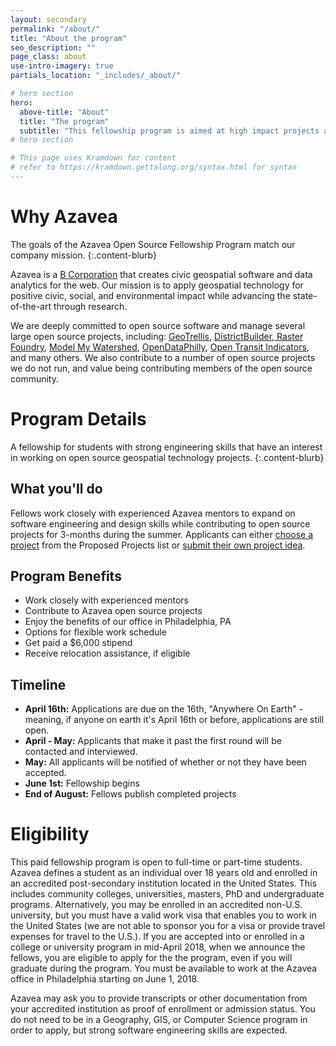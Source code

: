 ```yaml
---
layout: secondary
permalink: "/about/"
title: "About the program"
seo_description: ""
page_class: about
use-intro-imagery: true
partials_location: "_includes/_about/"

# hero section
hero:
  above-title: "About"
  title: "The program"
  subtitle: "This fellowship program is aimed at high impact projects and open source contributions."
# hero section

# This page uses Kramdown for content
# refer to https://kramdown.gettalong.org/syntax.html for syntax
---
```


# Why Azavea
The goals of the Azavea Open Source Fellowship Program match our company mission.
{:.content-blurb}

Azavea is a <a href="http://www.bcorporation.net/community/azavea" target="_blank">B Corporation</a> that creates civic geospatial software and data analytics for the web. Our mission is to apply geospatial technology for positive civic, social, and environmental impact while advancing the state-of-the-art through research.

We are deeply committed to open source software and manage several large open source projects, including: <a href="http://geotrellis.io/" target="_blank">GeoTrellis</a>, <a href="http://www.districtbuilder.org/" target="_blank">DistrictBuilder, <a href="https://www.rasterfoundry.com/" target="_blank">Raster Foundry</a>, <a href="https://github.com/WikiWatershed/model-my-watershed" target="_blank">Model My Watershed</a>, <a href="https://www.opendataphilly.org/" target="_blank">OpenDataPhilly</a>, <a href="https://github.com/WorldBank-Transport/open-transit-indicators" target="_blank">Open Transit Indicators</a>, and many others. We also contribute to a number of open source projects we do not run, and value being contributing members of the open source community.

# Program Details
A fellowship for students with strong engineering skills that have an interest in working on open source geospatial technology projects.
{:.content-blurb}

## What you'll do
Fellows work closely with experienced Azavea mentors to expand on software engineering and design skills while contributing to open source projects for 3-months during the summer. Applicants can either <a href="#">choose a project</a> from the Proposed Projects list or <a href="#">submit their own project idea</a>.

## Program Benefits
- Work closely with experienced mentors
- Contribute to Azavea open source projects
- Enjoy the benefits of our office in Philadelphia, PA
- Options for flexible work schedule
- Get paid a $6,000 stipend
- Receive relocation assistance, if eligible

## Timeline
- **April 16th:** Applications are due on the 16th, "Anywhere On Earth" - meaning, if anyone on earth it's April 16th or before, applications are still open.
- **April - May:** Applicants that make it past the first round will be contacted and interviewed.
- **May:** All applicants will be notified of whether or not they have been accepted.
- **June 1st:** Fellowship begins
- **End of August:** Fellows publish completed projects

# Eligibility
This paid fellowship program is open to full-time or part-time students. Azavea defines a student as an individual over 18 years old and enrolled in an accredited post-secondary institution located in the United States. This includes community colleges, universities, masters, PhD and undergraduate programs. Alternatively, you may be enrolled in an accredited non-U.S. university, but you must have a valid work visa that enables you to work in the United States (we are not able to sponsor you for a visa or provide travel expenses for travel to the U.S.). If you are accepted into or enrolled in a college or university program in mid-April 2018, when we announce the fellows, you are eligible to apply for the the program, even if you will graduate during the program. You must be available to work at the Azavea office in Philadelphia starting on June 1, 2018.

Azavea may ask you to provide transcripts or other documentation from your accredited institution as proof of enrollment or admission status. You do not need to be in a Geography, GIS, or Computer Science program in order to apply, but strong software engineering skills are expected.
